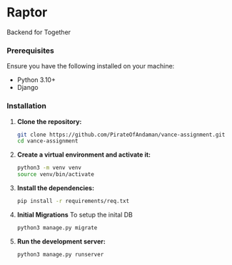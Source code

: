 # Raptor

Backend for Together


### Prerequisites

Ensure you have the following installed on your machine:

- Python 3.10+
- Django

### Installation

1. **Clone the repository:**

   ```bash
   git clone https://github.com/PirateOfAndaman/vance-assignment.git
   cd vance-assignment

2. **Create a virtual environment and activate it:**

   ```bash
   python3 -m venv venv
   source venv/bin/activate

3. **Install the dependencies:**

   ```bash
   pip install -r requirements/req.txt
   
4. **Initial Migrations**
	To setup the inital DB 
	```bash
	python3 manage.py migrate
   
6. **Run the development server:**

   ```bash
   python3 manage.py runserver
 